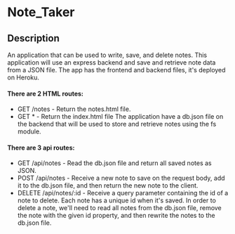 # Note_Taker
## Description
An application that can be used to write, save, and delete notes. This application will use an express backend and save and retrieve note data from a JSON file. The app has the frontend and backend files, it's deployed on Heroku.
#### There are 2 HTML routes:
* GET /notes - Return the notes.html file.
* GET * - Return the index.html file
The application have a db.json file on the backend that will be used to store and retrieve notes using the fs module.
#### There are 3 api routes:
* GET /api/notes - Read the db.json file and return all saved notes as JSON.
* POST /api/notes - Receive a new note to save on the request body, add it to the db.json file, and then return the new note to the client.
* DELETE /api/notes/:id - Receive a query parameter containing the id of a note to delete. Each note has a unique id when it's saved. In order to delete a note, we'll need to read all notes from the db.json file, remove the note with the given id property, and then rewrite the notes to the db.json file.
